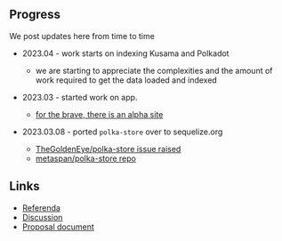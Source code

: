 ## Progress 

We post updates here from time to time

- 2023.04 - work starts on indexing Kusama and Polkadot
  - we are starting to appreciate the complexities and the amount of work required to get the data loaded and indexed

- 2023.03 - started work on app. 
  - [for the brave, there is an alpha site](https://alpha.subledgr.com)

- 2023.03.08 - ported `polka-store` over to sequelize.org
  - [TheGoldenEye/polka-store issue raised](https://github.com/TheGoldenEye/polka-store/issues/6)
  - [metaspan/polka-store repo](https://github.com/metaspan/polka-store)


## Links

- [Referenda](https://kusama.polkassembly.io/referenda/105)
- [Discussion](https://kusama.polkassembly.io/post/2413)
- [Proposal document](https://docs.google.com/document/d/15F79YMx5B5qGB3N8AlPD9r7UYW4WcH-AECFNIb6BmnA/edit#heading=h.d1jf1dgpau8)

